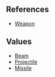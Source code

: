 ## References
  * [Weapon](RebellionWeapon.md)

## Values
  * [Beam](RebellionBeam.md)
  * [Projectile](RebellionProjectile.md)
  * [Missile](RebellionMissile.md)